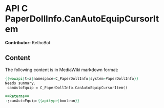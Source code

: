 # API C PaperDollInfo.CanAutoEquipCursorItem

**Contributor:** KethoBot

## Content

The following content is in MediaWiki markdown format:

```mediawiki
{{wowapi|t=a|namespace=C_PaperDollInfo|system=PaperDollInfo}}
Needs summary.
 canAutoEquip = C_PaperDollInfo.CanAutoEquipCursorItem()

==Returns==
:;canAutoEquip:{{apitype|boolean}}
```